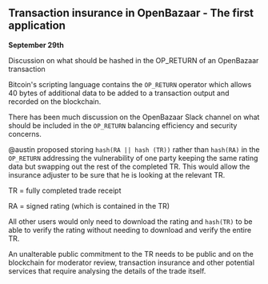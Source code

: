 ## Transaction insurance in OpenBazaar - The first application

__September 29th__

Discussion on what should be hashed in the OP_RETURN of an OpenBazaar transaction

Bitcoin's scripting language contains the ```OP_RETURN``` operator which allows 40 bytes of additional data to be added to a transaction output and recorded on the blockchain.

There has been much discussion on the OpenBazaar Slack channel on what should be included in the ```OP_RETURN``` balancing efficiency and security concerns. 

@austin proposed storing ```hash(RA || hash (TR))``` rather than ```hash(RA)``` in the ```OP_RETURN``` addressing the vulnerability of one party keeping the same rating data but swapping out the rest of the completed TR. This would allow the insurance adjuster to be sure that he is looking at the relevant TR.

TR = fully completed trade receipt

RA = signed rating (which is contained in the TR)

All other users would only need to download the rating and ```hash(TR)``` to be able to verify the rating without needing to download and verify the entire TR.

An unalterable public commitment to the TR needs to be public and on the blockchain for moderator review, transaction insurance and other potential services that require analysing the details of the trade itself.



